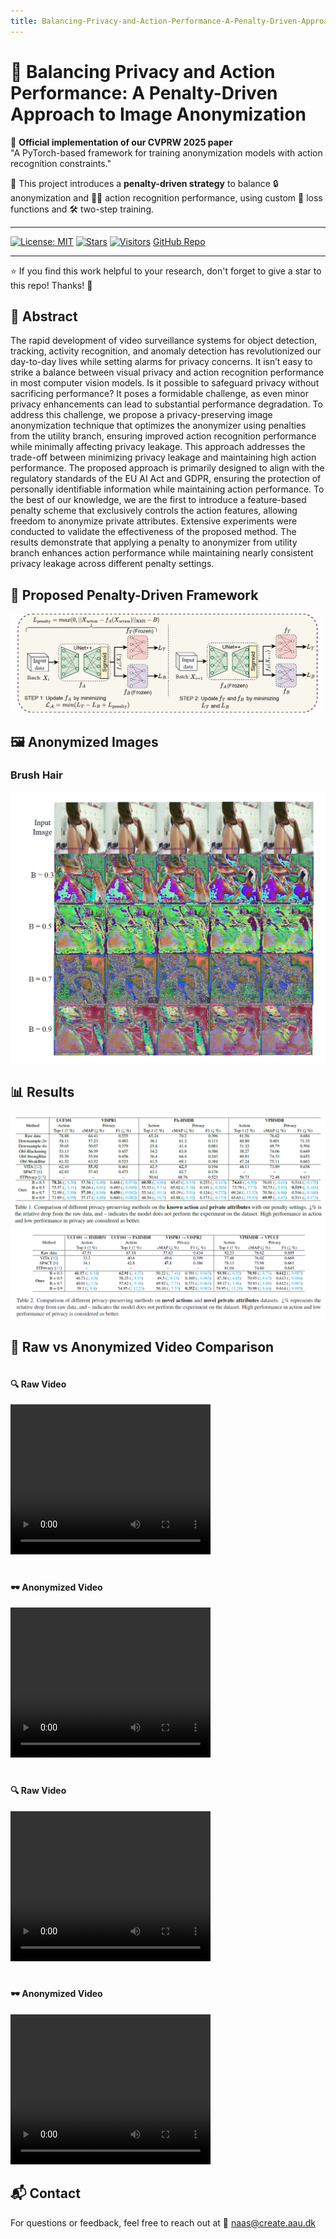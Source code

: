 ```yaml
---
title: Balancing-Privacy-and-Action-Performance-A-Penalty-Driven-Approach-to-Image-Anonymization
---
```


# 🔐 Balancing Privacy and Action Performance: A Penalty-Driven Approach to Image Anonymization

📌 **Official implementation of our CVPRW 2025 paper**  
"A PyTorch-based framework for training anonymization models with action recognition constraints."

🧠 This project introduces a **penalty-driven strategy** to balance 🔒 anonymization and 🏃‍♀️ action recognition performance, using custom 🧪 loss functions and 🛠️ two-step training.

---

[![License: MIT](https://img.shields.io/badge/License-MIT-blue.svg)](LICENSE)
[![Stars](https://img.shields.io/github/stars/Rabusi/Balancing-Privacy-and-Action-Performance-A-Penalty-Driven-Approach-to-Image-Anonymization?style=social)](https://github.com/Rabusi/Balancing-Privacy-and-Action-Performance-A-Penalty-Driven-Approach-to-Image-Anonymization/stargazers)
[![Visitors](https://visitor-badge.glitch.me/badge?page_id=Rabusi.Balancing-Privacy-and-Action-Performance-A-Penalty-Driven-Approach-to-Image-Anonymization)](https://github.com/Rabusi/Balancing-Privacy-and-Action-Performance-A-Penalty-Driven-Approach-to-Image-Anonymization)
[GitHub Repo](https://github.com/Rabusi/Balancing-Privacy-and-Action-Performance-A-Penalty-Driven-Approach-to-Image-Anonymization)

---


⭐ If you find this work helpful to your research, don't forget to give a star to this repo! Thanks! 🤗

## 📄 Abstract

The rapid development of video surveillance systems for object detection, tracking, activity recognition, and anomaly detection has revolutionized our day-to-day lives while setting alarms for privacy concerns. It isn’t easy to strike a balance between visual privacy and action recognition performance in most computer vision models. Is it possible to safeguard privacy without sacrificing performance? It poses a formidable challenge, as even minor privacy enhancements can lead to substantial performance degradation. To address this challenge, we propose a privacy-preserving image anonymization technique that optimizes the anonymizer using penalties from the utility branch, ensuring improved action recognition performance while minimally affecting privacy leakage. This approach addresses the trade-off between minimizing privacy leakage and maintaining high action performance. The proposed approach is primarily designed to align with the regulatory standards of the EU AI Act and GDPR, ensuring the protection of personally identifiable information while maintaining action performance. To the best of our knowledge, we are the first to introduce a feature-based penalty scheme that exclusively controls the action features, allowing freedom to anonymize private attributes. Extensive experiments were conducted to validate the effectiveness of the proposed method. The results demonstrate that applying a penalty to anonymizer from utility branch enhances action performance while maintaining nearly consistent privacy leakage across different penalty settings.           

## 🧩 Proposed Penalty-Driven Framework

![Architecture](images/architecture.png)

## 🖼️ Anonymized Images

### Brush Hair
![Brush Hair](images/brushhair.png)

## 📊 Results
![](images/tab1.png)
![](images/tab2.png)

## 🎥 Raw vs Anonymized Video Comparison

<div style="display: flex; gap: 20px; flex-wrap: wrap;">
  <div>
    <h4>🔍 Raw Video</h4>
    <video width="320" height="240" controls>
      <source src="images/1.mp4" type="video/mp4">
      Your browser does not support the video tag.
    </video>
  </div>

  <div>
    <h4>🕶️ Anonymized Video</h4>
    <video width="320" height="240" controls>
      <source src="images/2.mp4" type="video/mp4">
      Your browser does not support the video tag.
    </video>
  </div>

  <div>
    <h4>🔍 Raw Video</h4>
    <video width="320" height="240" controls>
      <source src="images/3.mp4" type="video/mp4">
      Your browser does not support the video tag.
    </video>
  </div>

  <div>
    <h4>🕶️ Anonymized Video</h4>
    <video width="320" height="240" controls>
      <source src="images/4.mp4" type="video/mp4">
      Your browser does not support the video tag.
    </video>
  </div>
</div>

## 📬 Contact

For questions or feedback, feel free to reach out at 📧 [naas@create.aau.dk](mailto:naas@create.aau.dk)
